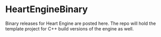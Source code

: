 # HeartEngineBinary
Binary releases for Heart Engine are posted here. The repo will hold the template project for C++ build versions of the engine as well.
